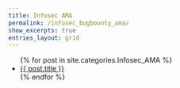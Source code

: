 ```yaml
---
title: Infosec AMA
permalink: /infosec_bugbounty_ama/
show_excerpts: true
entries_layout: grid
---
```



<ul>
  {% for post in site.categories.Infosec_AMA %}
    <li>
      <a href="{{ post.url }}">{{ post.title }}</a>
    </li>
  {% endfor %}
</ul>